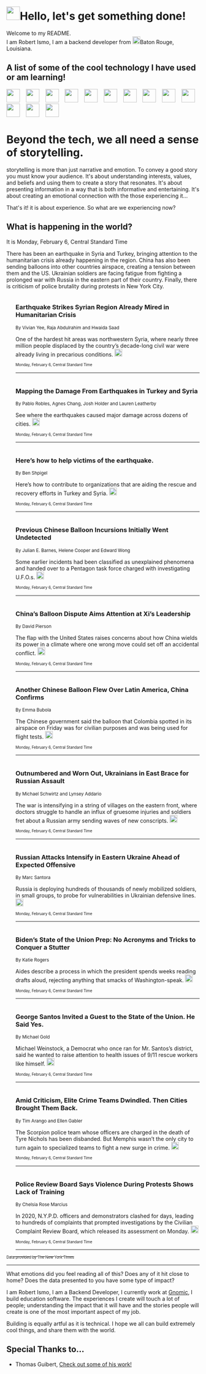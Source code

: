 <h1><img src="https://emojis.slackmojis.com/emojis/images/1643514375/3493/hot-coffee.gif?1643514375" width="35"/>Hello, let's get something done!</h1>

<p>Welcome to my README.<br/>
I am Robert Ismo, I am a backend developer from <img src="https://emojis.slackmojis.com/emojis/images/1638395689/50435/moulin_rouge.png?1638395689" width="20"/>Baton Rouge, Louisiana.</p>
<h2>A list of some of the cool technology I have used or am learning!</h2>
<p>
<img src="https://emojis.slackmojis.com/emojis/images/1643516091/21142/meow_bongotap.gif?1643516091" width="35" alt="">
<img src="https://img.shields.io/badge/Favorite%20Frontend%20Framework-SvelteKit-f83903" alt="">
<img src="https://img.shields.io/badge/Second%20Favorite-Vue-40b581" alt="">
<img src="https://img.shields.io/badge/Most%20Used%20Runtime-Nodejs-78b061" alt="">
<img src="https://emojis.slackmojis.com/emojis/images/1643517416/34482/fire.gif?1643517416" width="35" alt="">
<img src="https://img.shields.io/badge/Javascript%20But%20Better-Typescript-0078ca" alt="">
<img src="https://img.shields.io/badge/Favorite%20Language-Elixir-3e244d" alt="">
<img src="https://img.shields.io/badge/Containerize%20Everything-Docker-6ac9ef" alt="">
<img src="https://emojis.slackmojis.com/emojis/images/1643514596/5999/meow_party.gif?1643514596" width="35" alt="">
<img src="https://img.shields.io/badge/API%20Love%20Language-Graphql-de32a5" alt="">
<img src="https://img.shields.io/badge/Our%20Favorite%20Version%20Controller-Git-e94f33" alt="">
<img src="https://img.shields.io/badge/Favorite%20Database-Redis-d42d1d" alt="">
<img src="https://emojis.slackmojis.com/emojis/images/1643514559/5584/deployparrot.gif?1643514559" width="35" alt="">
<img src="https://img.shields.io/badge/Container%20Interstate-RabbitMQ-f66200" alt="">
<img src="https://img.shields.io/badge/Gotta%20Learn-Kubernetes-316adf" alt="">
<img src="https://img.shields.io/badge/Really%20Mature%20Now-WASM-654fef" alt="">
<img src="https://emojis.slackmojis.com/emojis/images/1666642497/61942/dance_vibe.gif?1666642497" width="35" alt="">
<img src="https://img.shields.io/badge/For%20My%20M1-ARM64-657d96" alt="">
<img src="https://img.shields.io/badge/Loving%20This%20So%20Much-TailwindCSS-17bcb5" alt="">
<img src="https://img.shields.io/badge/Cool%20Build%20Tool-Vite-f9cb24" alt="">
<img src="https://emojis.slackmojis.com/emojis/images/1669231376/62819/working-on-it.gif?1669231376" width="35" alt="">
<img src="https://img.shields.io/badge/Fun%20and%20Easy%20Database-MongoDB-5f8c49" alt="">
<img src="https://img.shields.io/badge/JS%20Life%20Support-NPM-c73737" alt="">
<img src="https://img.shields.io/badge/I%20Liked%20It-DynamoDB-0073b9" alt="">
<img src="https://emojis.slackmojis.com/emojis/images/1643514045/46/question.gif?1643514045" width="35" alt="">
<img src="https://img.shields.io/badge/cool-React-60d6f9" alt="">
<img src="https://img.shields.io/badge/Future%20Big%20Project-Lambda-f37e00" alt="">
<img src="https://img.shields.io/badge/NPM%20But%20Better-PNPM-f1aa07" alt="">
<img src="https://emojis.slackmojis.com/emojis/images/1643514943/9662/fbwow.gif?1643514943" width="35" alt="">
<img src="https://img.shields.io/badge/First%20Language-C-662079" alt="">
<img src="https://img.shields.io/badge/Where%20I%20Deploy%20Frontend-Vercel-000000" alt="">
<img src="https://img.shields.io/badge/Who%20Does%20not%20Want%20an%20App-Swift-f9492a" alt="">
<img src="https://emojis.slackmojis.com/emojis/images/1643514058/151/javascript.png?1643514058" width="35" alt="">
<img src="https://img.shields.io/badge/cool-Python-fbd542" alt="">
<img src="https://img.shields.io/badge/Favorite%20Something-Stripe-656cdc" alt="">
<img src="https://img.shields.io/badge/Of%20Course-HTML5-ed6327" alt="">
<img src="https://emojis.slackmojis.com/emojis/images/1660415405/60731/bomb.gif?1660415405" width="35" alt="">
<img src="https://img.shields.io/badge/hate-CSS-2964ec" alt="">
<img src="https://img.shields.io/badge/Learning-CircleCI-141215" alt="">
<img src="https://img.shields.io/badge/Learning-Rust-fbbb3b" alt="">
<img src="https://emojis.slackmojis.com/emojis/images/1660415397/60712/writing-hand.gif?1660415397" width="35" alt="">
<img src="https://img.shields.io/badge/Dev%20Browser%20of%20Choice-Firefox-cc4e26" alt="">
<img src="https://img.shields.io/badge/Recoverying%20From%20Windows-UNIX-1781e3" alt="">
<img src="https://img.shields.io/badge/LOVE-LogSeq-90c1c2" alt="">
<img src="https://emojis.slackmojis.com/emojis/images/1643514066/223/kirby.gif?1643514066" width="35" alt="">
<img src="https://img.shields.io/badge/Daily%20Driver-MacOS-e6e6e8" alt="">
<img src="https://img.shields.io/badge/Git%20Server-Github-000000" alt="">
<img src="https://img.shields.io/badge/enjoyable-EC2-f17428" alt="">
<img src="https://emojis.slackmojis.com/emojis/images/1643514239/2069/excited.gif?1643514239" width="35" alt="">
</p>
<h1>Beyond the tech, we all need a sense of storytelling.</h1>
<p>storytelling is more than just narrative and emotion. To convey a good story you must know your audience. It's about understanding interests, values, and beliefs and using them to create a story that resonates. It's about presenting information in a way that is both informative and entertaining. It's about creating an emotional connection with the those experiencing it...</p>
<p>That's it! it is about experience. So what are we experiencing now?</p>
<h2>What is happening in the world?</h2>
<p>It is Monday, February 6, Central Standard Time</p>
<p>
There has been an earthquake in Syria and Turkey, bringing attention to the humanitarian crisis already happening in the region. China has also been sending balloons into other countries airspace, creating a tension between them and the US. Ukrainian soldiers are facing fatigue from fighting a prolonged war with Russia in the eastern part of their country. Finally, there is criticism of police brutality during protests in New York City.</p>
<ol>
<img src="https://img.shields.io/badge/-world-blue" alt="">
<h3>Earthquake Strikes Syrian Region Already Mired in Humanitarian Crisis</h3>
<sub>By Vivian Yee, Raja Abdulrahim and Hwaida Saad</sub>
<p>One of the hardest hit areas was northwestern Syria, where nearly three million people displaced by the country’s decade-long civil war were already living in precarious conditions.  <a href="https://nyti.ms/3x213oY"><img src="https://developer.nytimes.com/files/poweredby_nytimes_30b.png?v=1583354208352" height="20"></a></p>
<sub><sub>Monday, February 6, Central Standard Time</sub></sub>
<hr/>
<img src="https://img.shields.io/badge/-world-blue" alt="">
<h3>Mapping the Damage From Earthquakes in Turkey and Syria</h3>
<sub>By Pablo Robles, Agnes Chang, Josh Holder and Lauren Leatherby</sub>
<p>See where the earthquakes caused major damage across dozens of cities.  <a href="https://nyti.ms/3RyOb34"><img src="https://developer.nytimes.com/files/poweredby_nytimes_30b.png?v=1583354208352" height="20"></a></p>
<sub><sub>Monday, February 6, Central Standard Time</sub></sub>
<hr/>
<img src="https://img.shields.io/badge/-world-blue" alt="">
<h3>Here’s how to help victims of the earthquake.</h3>
<sub>By Ben Shpigel</sub>
<p>Here’s how to contribute to organizations that are aiding the rescue and recovery efforts in Turkey and Syria.  <a href="https://nyti.ms/3YaSO61"><img src="https://developer.nytimes.com/files/poweredby_nytimes_30b.png?v=1583354208352" height="20"></a></p>
<sub><sub>Monday, February 6, Central Standard Time</sub></sub>
<hr/>
<img src="https://img.shields.io/badge/-us-blue" alt="">
<h3>Previous Chinese Balloon Incursions Initially Went Undetected</h3>
<sub>By Julian E. Barnes, Helene Cooper and Edward Wong</sub>
<p>Some earlier incidents had been classified as unexplained phenomena and handed over to a Pentagon task force charged with investigating U.F.O.s.  <a href="https://nyti.ms/3HCLfhl"><img src="https://developer.nytimes.com/files/poweredby_nytimes_30b.png?v=1583354208352" height="20"></a></p>
<sub><sub>Monday, February 6, Central Standard Time</sub></sub>
<hr/>
<img src="https://img.shields.io/badge/-world-blue" alt="">
<h3>China’s Balloon Dispute Aims Attention at Xi’s Leadership</h3>
<sub>By David Pierson</sub>
<p>The flap with the United States raises concerns about how China wields its power in a climate where one wrong move could set off an accidental conflict.  <a href="https://nyti.ms/3RxLvCZ"><img src="https://developer.nytimes.com/files/poweredby_nytimes_30b.png?v=1583354208352" height="20"></a></p>
<sub><sub>Monday, February 6, Central Standard Time</sub></sub>
<hr/>
<img src="https://img.shields.io/badge/-world-blue" alt="">
<h3>Another Chinese Balloon Flew Over Latin America, China Confirms</h3>
<sub>By Emma Bubola</sub>
<p>The Chinese government said the balloon that Colombia spotted in its airspace on Friday was for civilian purposes and was being used for flight tests.  <a href="https://nyti.ms/3lf4tSV"><img src="https://developer.nytimes.com/files/poweredby_nytimes_30b.png?v=1583354208352" height="20"></a></p>
<sub><sub>Monday, February 6, Central Standard Time</sub></sub>
<hr/>
<img src="https://img.shields.io/badge/-world-blue" alt="">
<h3>Outnumbered and Worn Out, Ukrainians in East Brace for Russian Assault</h3>
<sub>By Michael Schwirtz and Lynsey Addario</sub>
<p>The war is intensifying in a string of villages on the eastern front, where doctors struggle to handle an influx of gruesome injuries and soldiers fret about a Russian army sending waves of new conscripts.  <a href="https://nyti.ms/3I0lqsY"><img src="https://developer.nytimes.com/files/poweredby_nytimes_30b.png?v=1583354208352" height="20"></a></p>
<sub><sub>Monday, February 6, Central Standard Time</sub></sub>
<hr/>
<img src="https://img.shields.io/badge/-world-blue" alt="">
<h3>Russian Attacks Intensify in Eastern Ukraine Ahead of Expected Offensive</h3>
<sub>By Marc Santora</sub>
<p>Russia is deploying hundreds of thousands of newly mobilized soldiers, in small groups, to probe for vulnerabilities in Ukrainian defensive lines.  <a href="https://nyti.ms/3Y8e3Wb"><img src="https://developer.nytimes.com/files/poweredby_nytimes_30b.png?v=1583354208352" height="20"></a></p>
<sub><sub>Monday, February 6, Central Standard Time</sub></sub>
<hr/>
<img src="https://img.shields.io/badge/-us-blue" alt="">
<h3>Biden’s State of the Union Prep: No Acronyms and Tricks to Conquer a Stutter</h3>
<sub>By Katie Rogers</sub>
<p>Aides describe a process in which the president spends weeks reading drafts aloud, rejecting anything that smacks of Washington-speak.  <a href="https://nyti.ms/3YkkKUO"><img src="https://developer.nytimes.com/files/poweredby_nytimes_30b.png?v=1583354208352" height="20"></a></p>
<sub><sub>Monday, February 6, Central Standard Time</sub></sub>
<hr/>
<img src="https://img.shields.io/badge/-nyregion-blue" alt="">
<h3>George Santos Invited a Guest to the State of the Union. He Said Yes.</h3>
<sub>By Michael Gold</sub>
<p>Michael Weinstock, a Democrat who once ran for Mr. Santos’s district, said he wanted to raise attention to health issues of 9&#x2F;11 rescue workers like himself.  <a href="https://nyti.ms/3jH7z1k"><img src="https://developer.nytimes.com/files/poweredby_nytimes_30b.png?v=1583354208352" height="20"></a></p>
<sub><sub>Monday, February 6, Central Standard Time</sub></sub>
<hr/>
<img src="https://img.shields.io/badge/-us-blue" alt="">
<h3>Amid Criticism, Elite Crime Teams Dwindled. Then Cities Brought Them Back.</h3>
<sub>By Tim Arango and Ellen Gabler</sub>
<p>The Scorpion police team whose officers are charged in the death of Tyre Nichols has been disbanded. But Memphis wasn’t the only city to turn again to specialized teams to fight a new surge in crime.  <a href="https://nyti.ms/3RAx0OE"><img src="https://developer.nytimes.com/files/poweredby_nytimes_30b.png?v=1583354208352" height="20"></a></p>
<sub><sub>Monday, February 6, Central Standard Time</sub></sub>
<hr/>
<img src="https://img.shields.io/badge/-nyregion-blue" alt="">
<h3>Police Review Board Says Violence During Protests Shows Lack of Training</h3>
<sub>By Chelsia Rose Marcius</sub>
<p>In 2020, N.Y.P.D. officers and demonstrators clashed for days, leading to hundreds of complaints that prompted investigations by the Civilian Complaint Review Board, which released its assessment on Monday.  <a href="https://nyti.ms/40zv6BX"><img src="https://developer.nytimes.com/files/poweredby_nytimes_30b.png?v=1583354208352" height="20"></a></p>
<sub><sub>Monday, February 6, Central Standard Time</sub></sub>
<hr/>
</ol>
<a href="https://developer.nytimes.com"><sub><sub>Data provided by The New York Times</sub></sub></a>
<hr/>
<p>What emotions did you feel reading all of this? Does any of it hit close to home? Does the data presented to you have some type of impact?</p>
<p>I am Robert Ismo, I am a Backend Developer, I currently work at <a href="https://gnomic.education/">Gnomic</a>, I build education software. The experiences I create will touch a lot of people; understanding the impact that it will have and the stories people will create is one of the most important aspect of my job.</p>
<p>Building is equally artful as it is technical. I hope we all can build extremely cool things, and share them with the world.</p>
<h2>Special Thanks to...</h2>
<ul>
<li>Thomas Guibert, <a href="https://github.com/thmsgbrt/thmsgbrt">Check out some of his work!</a></li>
</ul>